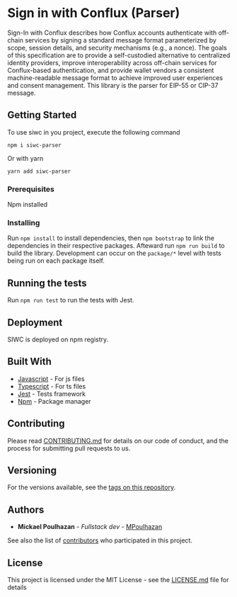 # Sign in with Conflux (Parser)

Sign-In with Conflux describes how Conflux accounts authenticate with
off-chain services by signing a standard message format parameterized by scope,
session details, and security mechanisms (e.g., a nonce). The goals of this
specification are to provide a self-custodied alternative to centralized
identity providers, improve interoperability across off-chain services for
Conflux-based authentication, and provide wallet vendors a consistent
machine-readable message format to achieve improved user experiences and
consent management.
This library is the parser for EIP-55 or CIP-37 message.

## Getting Started

To use siwc in you project, execute the following command

```
npm i siwc-parser
```

Or with yarn

```
yarn add siwc-parser
```

### Prerequisites

Npm installed

### Installing

Run `npm install` to install dependencies, then `npm bootstrap` to link the dependencies in their respective packages.
Afteward run `npm run build` to build the library.
Development can occur on the `package/*` level with tests being run on each package itself.

## Running the tests

Run `npm run test` to run the tests with Jest.

## Deployment

SIWC is deployed on npm registry.

## Built With

- [Javascript](https://www.javascript.com/) - For js files
- [Typescript](https://www.typescriptlang.org/) - For ts files
- [Jest](https://jestjs.io/fr/) - Tests framework
- [Npm](https://www.npmjs.com/) - Package manager

## Contributing

Please read [CONTRIBUTING.md](https://github.com/MPoulhazan/siwc) for details on our code of conduct, and the process for submitting pull requests to us.

## Versioning

For the versions available, see the [tags on this repository](https://github.com/MPoulhazan/siwc/tags).

## Authors

- **Mickael Poulhazan** - _Fullstack dev_ - [MPoulhazan](https://github.com/MPoulhazan)

See also the list of [contributors](https://github.com/MPoulhazan/siwc/contributors) who participated in this project.

## License

This project is licensed under the MIT License - see the [LICENSE.md](LICENSE.md) file for details
